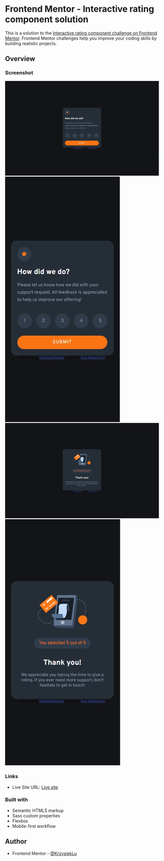 # Frontend Mentor - Interactive rating component solution

This is a solution to the [Interactive rating component challenge on Frontend Mentor](https://www.frontendmentor.io/challenges/interactive-rating-component-koxpeBUmI). Frontend Mentor challenges help you improve your coding skills by building realistic projects.

## Overview

### Screenshot

![Desktop-first](./images/Screens-shots/Desktop-first-stage.jpg)
![Mobile-first](./images/Screens-shots/Mobile-first-stage.jpg)
![Desktop-second](./images/Screens-shots/Desktop-second-stage.jpg)
![Mobile-second](./images/Screens-shots/Mobile-second-stage.jpg)

### Links

- Live Site URL: [Live site](https://interactive-rating-component-front-end-mentorr.netlify.app/)

### Built with

- Semantic HTML5 markup
- Sass custom properties
- Flexbox
- Mobile-first workflow

## Author

- Frontend Mentor - [@KrzysiekLu](https://www.frontendmentor.io/profile/KrzysiekLu)
